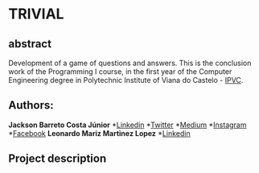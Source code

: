 # TRIVIAL

## abstract
 Development of a game of questions and answers. This is the conclusion work of the Programming I course, in the first year of the Computer Engineering degree in Polytechnic Institute of Viana do Castelo - [IPVC](http://www.ipvc.pt/).

## Authors:
**Jackson Barreto Costa Júnior**
*[Linkedin](https://www.linkedin.com/in/jacksonbarreto/)
*[Twitter](https://twitter.com/JacksonBJunior)
*[Medium](https://medium.com/@jackson.barreto)
*[Instagram](https://www.instagram.com/jacksonbarretojr/)
*[Facebook](https://www.facebook.com/jacksonbarretojunior)
**Leonardo Mariz Martinez Lopez**
*[Linkedin](https://www.linkedin.com/in/leonardo-lopez-45858b117/)

## Project description